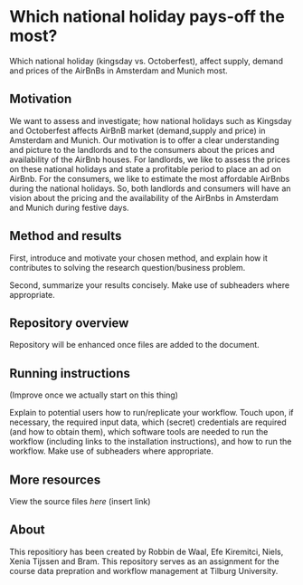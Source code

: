 # Which national holiday pays-off the most?

Which national holiday (kingsday vs. Octoberfest), affect supply, demand and prices of the AirBnBs in Amsterdam and Munich most.

## Motivation

We want to assess and investigate; how national holidays such as Kingsday and Octoberfest affects AirBnB market (demand,supply and price) in Amsterdam and Munich. Our motivation is to offer a clear understanding and picture to the landlords and to the consumers about the prices and availability of the AirBnb houses. For landlords, we like to assess the prices on these national holidays and state a profitable period to place an ad on AirBnb. For the consumers, we like to estimate the most affordable AirBnbs during the national holidays. So, both landlords and consumers will have an vision about the pricing and the availability of the AirBnbs in Amsterdam and Munich during festive days.

## Method and results

First, introduce and motivate your chosen method, and explain how it contributes to solving the research question/business problem.

Second, summarize your results concisely. Make use of subheaders where appropriate.

## Repository overview

Repository will be enhanced once files are added to the document. 

## Running instructions
(Improve once we actually start on this thing)

Explain to potential users how to run/replicate your workflow. Touch upon, if necessary, the required input data, which (secret) credentials are required (and how to obtain them), which software tools are needed to run the workflow (including links to the installation instructions), and how to run the workflow. Make use of subheaders where appropriate.

## More resources

View the source files _here_ (insert link)

## About

This repositiory has been created by Robbin de Waal, Efe Kiremitci, Niels, Xenia Tijssen and Bram. This repository serves as an assignment for the course data prepration and workflow management at Tilburg University. 
